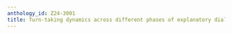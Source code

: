 ```yaml
---
anthology_id: Z24-3001
title: Turn-taking dynamics across different phases of explanatory dialogues
---
```

